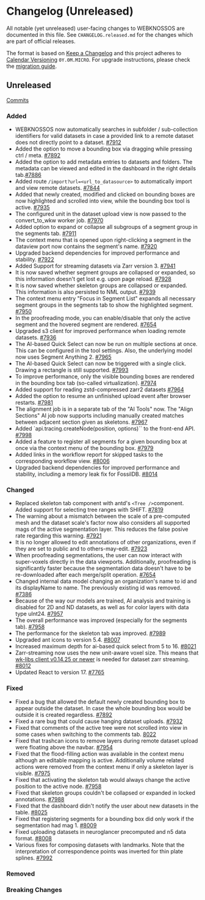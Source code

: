 # Changelog (Unreleased)

All notable (yet unreleased) user-facing changes to WEBKNOSSOS are documented in this file.
See `CHANGELOG.released.md` for the changes which are part of official releases.

The format is based on [Keep a Changelog](http://keepachangelog.com/en/1.0.0/)
and this project adheres to [Calendar Versioning](http://calver.org/) `0Y.0M.MICRO`.
For upgrade instructions, please check the [migration guide](MIGRATIONS.released.md).

## Unreleased
[Commits](https://github.com/scalableminds/webknossos/compare/24.07.0...HEAD)

### Added
- WEBKNOSSOS now automatically searches in subfolder / sub-collection identifiers for valid datasets in case a provided link to a remote dataset does not directly point to a dataset. [#7912](https://github.com/scalableminds/webknossos/pull/7912)
- Added the option to move a bounding box via dragging while pressing ctrl / meta. [#7892](https://github.com/scalableminds/webknossos/pull/7892)
- Added the option to add metadata entries to datasets and folders. The metadata can be viewed and edited in the dashboard in the right details tab.[#7886](https://github.com/scalableminds/webknossos/pull/7886)
- Added route `/import?url=<url_to_datasource>` to automatically import and view remote datasets. [#7844](https://github.com/scalableminds/webknossos/pull/7844)
- Added that newly created, modified and clicked on bounding boxes are now highlighted and scrolled into view, while the bounding box tool is active. [#7935](https://github.com/scalableminds/webknossos/pull/7935)
- The configured unit in the dataset upload view is now passed to the convert_to_wkw worker job. [#7970](https://github.com/scalableminds/webknossos/pull/7970)
- Added option to expand or collapse all subgroups of a segment group in the segments tab. [#7911](https://github.com/scalableminds/webknossos/pull/7911)
- The context menu that is opened upon right-clicking a segment in the dataview port now contains the segment's name. [#7920](https://github.com/scalableminds/webknossos/pull/7920) 
- Upgraded backend dependencies for improved performance and stability. [#7922](https://github.com/scalableminds/webknossos/pull/7922)
- Added Support for streaming datasets via Zarr version 3. [#7941](https://github.com/scalableminds/webknossos/pull/7941)
- It is now saved whether segment groups are collapsed or expanded, so this information doesn't get lost e.g. upon page reload. [#7928](https://github.com/scalableminds/webknossos/pull/7928/)
- It is now saved whether skeleton groups are collapsed or expanded. This information is also persisted to NML output. [#7939](https://github.com/scalableminds/webknossos/pull/7939)
- The context menu entry "Focus in Segment List" expands all necessary segment groups in the segments tab to show the highlighted segment. [#7950](https://github.com/scalableminds/webknossos/pull/7950)
- In the proofreading mode, you can enable/disable that only the active segment and the hovered segment are rendered. [#7654](https://github.com/scalableminds/webknossos/pull/7654)
- Upgraded s3 client for improved performance when loading remote datasets. [#7936](https://github.com/scalableminds/webknossos/pull/7936)
- The AI-based Quick Select can now be run on multiple sections at once. This can be configured in the tool settings. Also, the underlying model now uses Segment Anything 2. [#7965](https://github.com/scalableminds/webknossos/pull/7965)
- The AI-based Quick Select can now be triggered with a single click. Drawing a rectangle is still supported. [#7993](https://github.com/scalableminds/webknossos/pull/7993)
- To improve performance, only the visible bounding boxes are rendered in the bounding box tab (so-called virtualization). [#7974](https://github.com/scalableminds/webknossos/pull/7974)
- Added support for reading zstd-compressed zarr2 datasets [#7964](https://github.com/scalableminds/webknossos/pull/7964)
- Added the option to resume an unfinished upload event after browser restarts. [#7981](https://github.com/scalableminds/webknossos/pull/7981)
- The alignment job is in a separate tab of the "AI Tools" now. The "Align Sections" AI job now supports including manually created matches between adjacent section given as skeletons. [#7967](https://github.com/scalableminds/webknossos/pull/7967)  
- Added `api.tracing.createNode(position, options)`` to the front-end API. [#7998](https://github.com/scalableminds/webknossos/pull/7998)
- Added a feature to register all segments for a given bounding box at once via the context menu of the bounding box. [#7979](https://github.com/scalableminds/webknossos/pull/7979)
- Added links in the workflow report for skipped tasks to the corresponding workflow view. [#8006](https://github.com/scalableminds/webknossos/pull/8006)
- Upgraded backend dependencies for improved performance and stability, including a memory leak fix for FossilDB. [#8014](https://github.com/scalableminds/webknossos/pull/8014)

### Changed
- Replaced skeleton tab component with antd's `<Tree />`component. Added support for selecting tree ranges with SHIFT. [#7819](https://github.com/scalableminds/webknossos/pull/7819) 
- The warning about a mismatch between the scale of a pre-computed mesh and the dataset scale's factor now also considers all supported mags of the active segmentation layer. This reduces the false posive rate regarding this warning. [#7921](https://github.com/scalableminds/webknossos/pull/7921/)
- It is no longer allowed to edit annotations of other organizations, even if they are set to public and to others-may-edit. [#7923](https://github.com/scalableminds/webknossos/pull/7923)
- When proofreading segmentations, the user can now interact with super-voxels directly in the data viewports. Additionally, proofreading is significantly faster because the segmentation data doesn't have to be re-downloaded after each merge/split operation. [#7654](https://github.com/scalableminds/webknossos/pull/7654)
- Changed internal data model changing an organization's name to id and its displayName to name. The previously existing id was removed. [#7386](https://github.com/scalableminds/webknossos/pull/7386)
- Because of the way our models are trained, AI analysis and training is disabled for 2D and ND datasets, as well as for color layers with data type uInt24. [#7957](https://github.com/scalableminds/webknossos/pull/7957)
- The overall performance was improved (especially for the segments tab). [#7958](https://github.com/scalableminds/webknossos/pull/7958)
- The performance for the skeleton tab was improved. [#7989](https://github.com/scalableminds/webknossos/pull/7989)
- Upgraded ant icons to version 5.4. [#8007](https://github.com/scalableminds/webknossos/pull/8007)
- Increased maximum depth for ai-based quick select from 5 to 16. [#8021](https://github.com/scalableminds/webknossos/pull/8021)
- Zarr-streaming now uses the new unit-aware voxel size. This means that [wk-libs client v0.14.25 or newer](https://github.com/scalableminds/webknossos-libs/releases) is needed for dataset zarr streaming. [#8012](https://github.com/scalableminds/webknossos/pull/8012)
- Updated React to version 17. [#7765](https://github.com/scalableminds/webknossos/pull/7765)

### Fixed
- Fixed a bug that allowed the default newly created bounding box to appear outside the dataset. In case the whole bounding box would be outside it is created regardless. [#7892](https://github.com/scalableminds/webknossos/pull/7892)
- Fixed a rare bug that could cause hanging dataset uploads. [#7932](https://github.com/scalableminds/webknossos/pull/7932)
- Fixed that comments of the active tree were not scrolled into view in some cases when switching to the comments tab. [8022](https://github.com/scalableminds/webknossos/pull/8022)
- Fixed that trashcan icons to remove layers during remote dataset upload were floating above the navbar. [#7954](https://github.com/scalableminds/webknossos/pull/7954)
- Fixed that the flood-filling action was available in the context menu although an editable mapping is active. Additionally volume related actions were removed from the context menu if only a skeleton layer is visible. [#7975](https://github.com/scalableminds/webknossos/pull/7975)
- Fixed that activating the skeleton tab would always change the active position to the active node. [#7958](https://github.com/scalableminds/webknossos/pull/7958)
- Fixed that skeleton groups couldn't be collapsed or expanded in locked annotations. [#7988](https://github.com/scalableminds/webknossos/pull/7988)
- Fixed that the dashboard didn't notify the user about new datasets in the table. [#8025](https://github.com/scalableminds/webknossos/pull/8025)
- Fixed that registering segments for a bounding box did only work if the segmentation had mag 1. [#8009](https://github.com/scalableminds/webknossos/pull/8009)
- Fixed uploading datasets in neuroglancer precomputed and n5 data format. [#8008](https://github.com/scalableminds/webknossos/pull/8008)
- Various fixes for composing datasets with landmarks. Note that the interpretation of correspondence points was inverted for thin plate splines. [#7992](https://github.com/scalableminds/webknossos/pull/7992)

### Removed

### Breaking Changes
